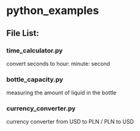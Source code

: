 # python_examples

## File List:

### time_calculator.py <br>
convert seconds to hour: minute: second

### bottle_capacity.py <br>
measuring the amount of liquid in the bottle

### currency_converter.py <br>
currency converter from USD to PLN / PLN to USD


